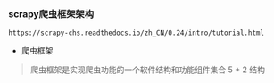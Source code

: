 ### scrapy爬虫框架架构 
`https://scrapy-chs.readthedocs.io/zh_CN/0.24/intro/tutorial.html`
* 爬虫框架 
>爬虫框架是实现爬虫功能的一个软件结构和功能组件集合 
5 + 2 结构